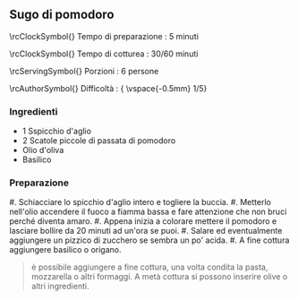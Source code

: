 ## Sugo di pomodoro

\rcClockSymbol{} Tempo di preparazione
: 5 minuti

\rcClockSymbol{} Tempo di cotturea
: 30/60 minuti

\rcServingSymbol{} Porzioni
: 6 persone

\rcAuthorSymbol{} Difficoltà
: { \vspace{-0.5mm} 1/5}

### Ingredienti

- 1 Sspicchio d'aglio
- 2 Scatole piccole di passata di pomodoro
- Olio d'oliva
- Basilico

### Preparazione

#. Schiacciare lo spicchio d'aglio intero e togliere la buccia.
#. Metterlo nell'olio accendere il fuoco a fiamma bassa e fare attenzione che non bruci perché diventa amaro.
#. Appena inizia a colorare mettere il pomodoro e lasciare bollire da 20 minuti ad un'ora se puoi.
#. Salare ed eventualmente aggiungere un pizzico di zucchero se sembra un po' acida.
#. A fine cottura aggiungere basilico o origano.

> è possibile aggiungere a fine cottura, una volta condita la pasta, mozzarella o altri formaggi. A metà cottura si possono inserire olive o altri ingredienti.
